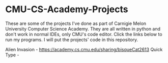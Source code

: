 # CMU-CS-Academy-Projects
These are some of the projects I've done as part of Carnigie Melon University Computer Science Academy.
They are all written in python and don't work in normal IDEs, only CMU's code editor.
Click the links below to run my programs. I will put the projects' code in this repository.  
    
  Alien Invasion - https://academy.cs.cmu.edu/sharing/bisqueCat2613
  Quick Type - 

